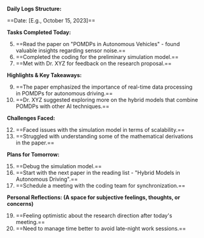 **Daily Logs Structure:**

  

==Date: [E.g., October 15, 2023]==

**Tasks Completed Today:**

5. ==Read the paper on "POMDPs in Autonomous Vehicles" - found valuable insights regarding sensor noise.==
6. ==Completed the coding for the preliminary simulation model.==
7. ==Met with Dr. XYZ for feedback on the research proposal.==

**Highlights & Key Takeaways:**

9. ==The paper emphasized the importance of real-time data processing in POMDPs for autonomous driving.==
10. ==Dr. XYZ suggested exploring more on the hybrid models that combine POMDPs with other AI techniques.==

**Challenges Faced:**

12. ==Faced issues with the simulation model in terms of scalability.==
13. ==Struggled with understanding some of the mathematical derivations in the paper.==

**Plans for Tomorrow:**

15. ==Debug the simulation model.==
16. ==Start with the next paper in the reading list - "Hybrid Models in Autonomous Driving".==
17. ==Schedule a meeting with the coding team for synchronization.==

**Personal Reflections: (A space for subjective feelings, thoughts, or concerns)**

19. ==Feeling optimistic about the research direction after today's meeting.==
20. ==Need to manage time better to avoid late-night work sessions.==